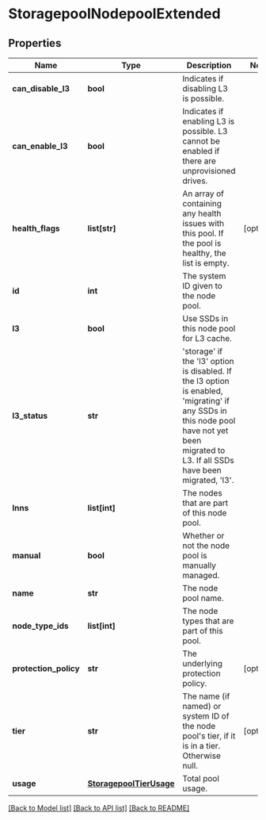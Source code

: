 # StoragepoolNodepoolExtended

## Properties
Name | Type | Description | Notes
------------ | ------------- | ------------- | -------------
**can_disable_l3** | **bool** | Indicates if disabling L3 is possible. | 
**can_enable_l3** | **bool** | Indicates if enabling L3 is possible. L3 cannot be enabled if there are unprovisioned drives. | 
**health_flags** | **list[str]** | An array of containing any health issues with this pool.  If the pool is healthy, the list is empty. | [optional] 
**id** | **int** | The system ID given to the node pool. | 
**l3** | **bool** | Use SSDs in this node pool for L3 cache. | 
**l3_status** | **str** | &#39;storage&#39; if the &#39;l3&#39; option is disabled. If the l3 option is enabled, &#39;migrating&#39; if any SSDs in this node pool have not yet been migrated to L3. If all SSDs have been migrated, &#39;l3&#39;. | 
**lnns** | **list[int]** | The nodes that are part of this node pool. | 
**manual** | **bool** | Whether or not the node pool is manually managed. | 
**name** | **str** | The node pool name. | 
**node_type_ids** | **list[int]** | The node types that are part of this pool. | 
**protection_policy** | **str** | The underlying protection policy. | [optional] 
**tier** | **str** | The name (if named) or system ID of the node pool&#39;s tier, if it is in a tier. Otherwise null. | [optional] 
**usage** | [**StoragepoolTierUsage**](StoragepoolTierUsage.md) | Total pool usage. | 

[[Back to Model list]](../README.md#documentation-for-models) [[Back to API list]](../README.md#documentation-for-api-endpoints) [[Back to README]](../README.md)


